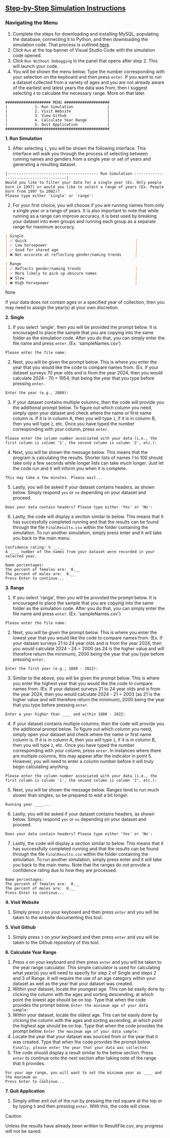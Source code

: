 ## [Step-by-Step Simulation Instructions](https://github.com/Bolton-A/genderSimulation/blob/main/PythonSimulation.py)

### Navigating the Menu
1. Complete the steps for downloading and installing MySQL, populating the database, connecting it to Python, and then downloading the simulation code. That process is outlined [here](https://github.com/Bolton-A/genderSimulation/blob/main/README.md).
2. Click ```Run``` at the top banner of Visual Studio Code with the simulation code opened.
3. Click ```Run Without Debugging``` in the panel that opens after step 2. This will launch your code.
4. You will be shown the menu below. Type the number corresponding with your selection on the keyboard and then press ```enter```. If you want to run a dataset collected from a variety of ages and you are not already aware of the earliest and latest years the data was from, then I suggest selecting ```4``` to calculate the necessary range. More on that later.
```
#################### MENU ####################
|            1. Run Simulation               |
|            2. Visit Website                |
|            3. View Github                  |
|            4. Calculate Year Range         |
|            5. Quit Application             |
##############################################
```
**1. Run Simulation**
1. After selecting ```1```, you will be shown the following interface. This interface will walk you through the process of selecting between running names and genders from a single year or set of years and generating a resulting dataset.
```
|---------------------------------------- Run Simulation ----------------------------------------|
Would you like to filter your data for a single year (Ex. Only people born in 1997) or would you like to select a range of years (Ex. People born from 1997 to 2002)?
Please type either 'single' or 'range': 
```
2. For your first choice, you will choose if you are running names from only a single year or a range of years. It is also important to note that while running as a range can improve accuracy, it is best used by breaking your dataset into even groups and running each group as a separate range for maximum accuracy.
```markdown
| Single                                                
| ✅ Quick                                                |
| ✅ Low horsepower                                       |
| ✅ Good for shared age                                  |  
| ❌ Not accurate at reflecting gender/naming trends      |

| Range
| ✅ Reflects gender/naming trends                        |
| ✅ More likely to pick up obscure names                 |
| ❌ Slow                                                 |
| ❌ High horsepower                                      |
```
> [!NOTE]
> If your data does not contain ages or a specified year of collection, then you may need to assign the year(s) at your own discretion.

**2. Single**
1. If you select 'single', then you will be provided the prompt below. It is encouraged to place the sample that you are copying into the same folder as the simulation code. After you do that, you can simply enter the file name and press ```enter```. (Ex. 'sampleNames.csv')
```
Please enter the file name:
```
2. Next, you will be given the prompt below. This is where you enter the year that you would like the code to compare names from. (Ex. If your dataset surveys 70 year olds and is from the year 2024, then you would calculate 2024 - 70 = 1954, that being the year that you type before pressing ```enter```.
```
Enter the year (e.g., 2000):
```
3. If your dataset contains multiple columns, then the code will provide you the additional prompt below. To figure out which column you need, simply open your dataset and check where the name or first name column is. If it is in column A, then you will type ```1```, if it is in column B, then you will type ```2```, etc. Once you have typed the number corresponding with your column, press ```enter```.
```
Please enter the column number associated with your data (i.e., the first column is column '1', the second column is column '2', etc.):
```
4. Next, you will be shown the message below. This means that the program is calculating the results. Shorter lists of names 1 to 100 should take only a few seconds while longer lists can take much longer. Just let the code run and it will inform you when it is complete.
```
This may take a few minutes. Please wait...
```
5. Lastly, you will be asked if your dataset contains headers, as shown below. Simply respond ```yes``` or ```no``` depending on your dataset and proceed.
```
Does your data contain headers? Please type either 'Yes' or 'No':
```
6. Lastly, the code will display a section similar to below. This means that it has successfully completed running and that the results can be found through the file ```FinalResults.csv``` within the folder containing the simulation. To run another simulation, simply press enter and it will take you back to the main menu.
```
Confidence rating: % __.__
A ____ number of the names from your dataset were recorded in your selected year.

Name percentages:
The percent of females are:  0.__
The percent of males are:  0.__
Press Enter to continue...
```

**3. Range**
1. If you select 'range', then you will be provided the prompt below. It is encouraged to place the sample that you are copying into the same folder as the simulation code. After you do that, you can simply enter the file name and press ```enter```. (Ex. 'sampleNames.csv')
```
Please enter the file name:
```
2. Next, you will be given the prompt below. This is where you enter the lowest year that you would like the code to compare names from. (Ex. If your dataset surveys 21 to 24 year olds and is from the year 2024, then you would calculate 2024 - 24 = 2000 (as 24 is the higher value and will therefore return the minimum), 2000 being the year that you type before pressing ```enter```.
```
Enter the first year (e.g., 1880 - 2022): 
```
3. Similar to the above, you will be given the prompt below. This is where you enter the highest year that you would like the code to compare names from. (Ex. If your dataset surveys 21 to 24 year olds and is from the year 2024, then you would calculate 2024 - 21 = 2003 (as 21 is the higher value and will therefore return the minimum), 2000 being the year that you type before pressing ```enter```.
```
Enter a year higher than ____ and within 1880 - 2022:
```
4. If your dataset contains multiple columns, then the code will provide you the additional prompt below. To figure out which column you need, simply open your dataset and check where the name or first name column is. If it is in column A, then you will type ```1```, if it is in column B, then you will type ```2```, etc. Once you have typed the number corresponding with your column, press ```enter```. In instances where there are multiple columns, this may appear after the indicator in point 5. However, you will need to enter a column number before it will truly begin calculating anything.
```
Please enter the column number associated with your data (i.e., the first column is column '1', the second column is column '2', etc.):
```
5. Next, you will be shown the message below. Ranges tend to run much slower than singles, so be prepared to wait a bit longer.
```
Running year ____...
```
6. Lastly, you will be asked if your dataset contains headers, as shown below. Simply respond ```yes``` or ```no``` depending on your dataset and proceed.
```
Does your data contain headers? Please type either 'Yes' or 'No':
```
7. Lastly, the code will display a section similar to below. This means that it has successfully completed running and that the results can be found through the file ```FinalResults.csv``` within the folder containing the simulation. To run another simulation, simply press enter and it will take you back to the main menu. Note that the ranges do not provide a confidence rating due to how they are processed.
```
Name percentages:
The percent of females are:  0.__
The percent of males are:  0.__
Press Enter to continue...
```
**4. Visit Website**
1. Simply press ```2``` on your keyboard and then press ```enter``` and you will be taken to the website documenting this tool.

**5. Visit Github**
1. Simply press ```3``` on your keyboard and then press ```enter``` and you will be taken to the Github repository of this tool.

**6. Calculate Year Range**
1. Press ```4``` on your keyboard and then press ```enter``` and you will be taken to the year range calculator. This simple calculator is used for calculating what year(s) you will need to specify for step 2 of Single and steps 2 and 3 of Range. It will require the use of an age category within your dataset as well as the year that your dataset was created.
2. Within your dataset, locate the youngest age. This can be easily done by clicking the column with the ages and sorting descending, at which point the lowest age should be on top. Type that when the code provides the prompt below.
```Enter the minimum age of your data sample:```
4. Within your dataset, locate the oldest age. This can be easily done by clicking the column with the ages and sorting ascending, at which point the highest age should be on top. Type that when the code provides the prompt below.
```Enter the maximum age of your data sample:```
5. Locate the year that your dataset was sourced from or the year that it was created. Type that when the code provides the prompt below.
```Finally, please enter the year that your data was collected:```
6. The code should display a result similar to the below section. Press ```enter``` to continue onto the next section after taking note of the range that it provides.
```
For your age range, you will want to set the minimum year as ____ and the maximum as ____ .
Press Enter to continue...
```

**7. Quit Application**
1. Simply either exit out of the run by pressing the red square at the top or by typing ```5``` and then pressing ```enter```. With this, the code will close.
> [!CAUTION]
> Unless the results have already been written to ResultFile.csv, any progress will not be saved.
